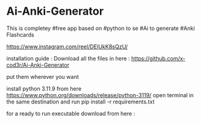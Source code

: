 # Ai-Anki-Generator
This is completey #free app based on #python to se #Ai to generate #Anki Flashcards 

https://www.instagram.com/reel/DElUkK8sQzU/

installation guide :
Download all the files in here : https://github.com/x-cod3r/Ai-Anki-Generator

put them wherever you want 

install python 3.11.9 from here https://www.python.org/downloads/release/python-3119/
open terminal in the same destination and run 
pip install -r requirements.txt

for a ready to run executable download from here : 


